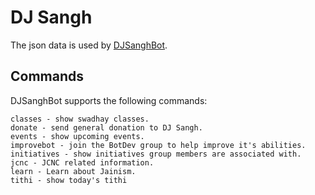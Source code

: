 # DJ Sangh

The json data is used by [DJSanghBot](http://t.me/DJSanghBot).

## Commands

DJSanghBot supports the following commands:

```commands
classes - show swadhay classes.
donate - send general donation to DJ Sangh.
events - show upcoming events.
improvebot - join the BotDev group to help improve it's abilities.
initiatives - show initiatives group members are associated with.
jcnc - JCNC related information.
learn - Learn about Jainism.
tithi - show today's tithi
```
